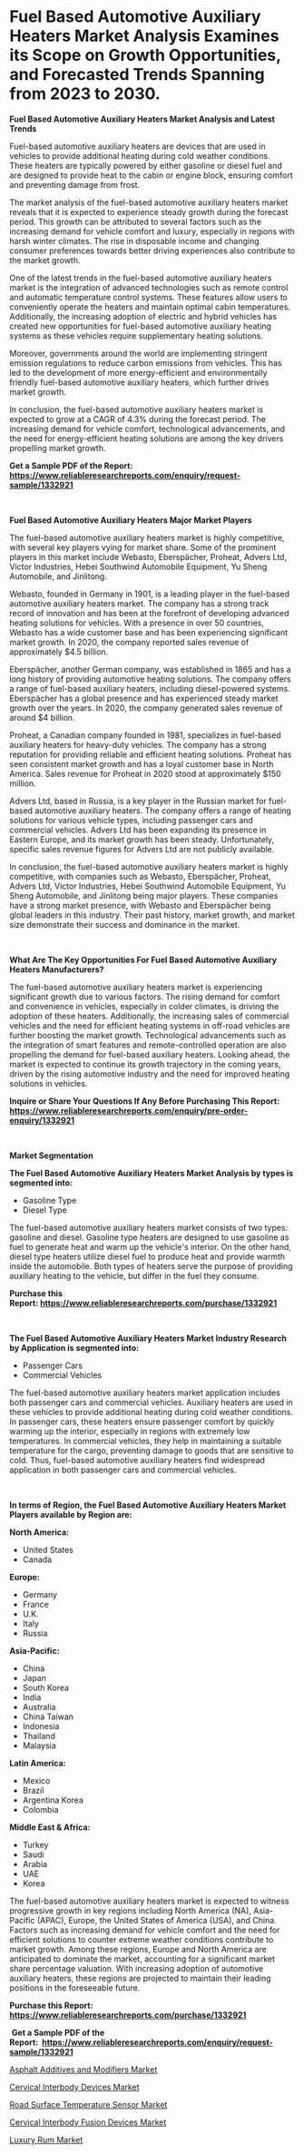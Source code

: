 <p><h1>Fuel Based Automotive Auxiliary Heaters Market Analysis Examines its Scope on Growth Opportunities, and Forecasted Trends Spanning from 2023 to 2030.</h1></p><p><strong>Fuel Based Automotive Auxiliary Heaters Market Analysis and Latest Trends</strong></p>
<p><p>Fuel-based automotive auxiliary heaters are devices that are used in vehicles to provide additional heating during cold weather conditions. These heaters are typically powered by either gasoline or diesel fuel and are designed to provide heat to the cabin or engine block, ensuring comfort and preventing damage from frost.</p><p>The market analysis of the fuel-based automotive auxiliary heaters market reveals that it is expected to experience steady growth during the forecast period. This growth can be attributed to several factors such as the increasing demand for vehicle comfort and luxury, especially in regions with harsh winter climates. The rise in disposable income and changing consumer preferences towards better driving experiences also contribute to the market growth.</p><p>One of the latest trends in the fuel-based automotive auxiliary heaters market is the integration of advanced technologies such as remote control and automatic temperature control systems. These features allow users to conveniently operate the heaters and maintain optimal cabin temperatures. Additionally, the increasing adoption of electric and hybrid vehicles has created new opportunities for fuel-based automotive auxiliary heating systems as these vehicles require supplementary heating solutions.</p><p>Moreover, governments around the world are implementing stringent emission regulations to reduce carbon emissions from vehicles. This has led to the development of more energy-efficient and environmentally friendly fuel-based automotive auxiliary heaters, which further drives market growth.</p><p>In conclusion, the fuel-based automotive auxiliary heaters market is expected to grow at a CAGR of 4.3% during the forecast period. The increasing demand for vehicle comfort, technological advancements, and the need for energy-efficient heating solutions are among the key drivers propelling market growth.</p></p>
<p><strong>Get a Sample PDF of the Report:&nbsp; <a href="https://www.reliableresearchreports.com/enquiry/request-sample/1332921">https://www.reliableresearchreports.com/enquiry/request-sample/1332921</a></strong></p>
<p>&nbsp;</p>
<p><strong>Fuel Based Automotive Auxiliary Heaters Major Market Players</strong></p>
<p><p>The fuel-based automotive auxiliary heaters market is highly competitive, with several key players vying for market share. Some of the prominent players in this market include Webasto, Eberspächer, Proheat, Advers Ltd, Victor Industries, Hebei Southwind Automobile Equipment, Yu Sheng Automobile, and Jinlitong.</p><p>Webasto, founded in Germany in 1901, is a leading player in the fuel-based automotive auxiliary heaters market. The company has a strong track record of innovation and has been at the forefront of developing advanced heating solutions for vehicles. With a presence in over 50 countries, Webasto has a wide customer base and has been experiencing significant market growth. In 2020, the company reported sales revenue of approximately $4.5 billion.</p><p>Eberspächer, another German company, was established in 1865 and has a long history of providing automotive heating solutions. The company offers a range of fuel-based auxiliary heaters, including diesel-powered systems. Eberspächer has a global presence and has experienced steady market growth over the years. In 2020, the company generated sales revenue of around $4 billion.</p><p>Proheat, a Canadian company founded in 1981, specializes in fuel-based auxiliary heaters for heavy-duty vehicles. The company has a strong reputation for providing reliable and efficient heating solutions. Proheat has seen consistent market growth and has a loyal customer base in North America. Sales revenue for Proheat in 2020 stood at approximately $150 million.</p><p>Advers Ltd, based in Russia, is a key player in the Russian market for fuel-based automotive auxiliary heaters. The company offers a range of heating solutions for various vehicle types, including passenger cars and commercial vehicles. Advers Ltd has been expanding its presence in Eastern Europe, and its market growth has been steady. Unfortunately, specific sales revenue figures for Advers Ltd are not publicly available.</p><p>In conclusion, the fuel-based automotive auxiliary heaters market is highly competitive, with companies such as Webasto, Eberspächer, Proheat, Advers Ltd, Victor Industries, Hebei Southwind Automobile Equipment, Yu Sheng Automobile, and Jinlitong being major players. These companies have a strong market presence, with Webasto and Eberspächer being global leaders in this industry. Their past history, market growth, and market size demonstrate their success and dominance in the market.</p></p>
<p>&nbsp;</p>
<p><strong>What Are The Key Opportunities For Fuel Based Automotive Auxiliary Heaters Manufacturers?</strong></p>
<p><p>The fuel-based automotive auxiliary heaters market is experiencing significant growth due to various factors. The rising demand for comfort and convenience in vehicles, especially in colder climates, is driving the adoption of these heaters. Additionally, the increasing sales of commercial vehicles and the need for efficient heating systems in off-road vehicles are further boosting the market growth. Technological advancements such as the integration of smart features and remote-controlled operation are also propelling the demand for fuel-based auxiliary heaters. Looking ahead, the market is expected to continue its growth trajectory in the coming years, driven by the rising automotive industry and the need for improved heating solutions in vehicles.</p></p>
<p><strong>Inquire or Share Your Questions If Any Before Purchasing This Report: <a href="https://www.reliableresearchreports.com/enquiry/pre-order-enquiry/1332921">https://www.reliableresearchreports.com/enquiry/pre-order-enquiry/1332921</a></strong></p>
<p>&nbsp;</p>
<p><strong>Market Segmentation</strong></p>
<p><strong>The Fuel Based Automotive Auxiliary Heaters Market Analysis by types is segmented into:</strong></p>
<p><ul><li>Gasoline Type</li><li>Diesel Type</li></ul></p>
<p><p>The fuel-based automotive auxiliary heaters market consists of two types: gasoline and diesel. Gasoline type heaters are designed to use gasoline as fuel to generate heat and warm up the vehicle's interior. On the other hand, diesel type heaters utilize diesel fuel to produce heat and provide warmth inside the automobile. Both types of heaters serve the purpose of providing auxiliary heating to the vehicle, but differ in the fuel they consume.</p></p>
<p><strong>Purchase this Report:&nbsp;<a href="https://www.reliableresearchreports.com/purchase/1332921">https://www.reliableresearchreports.com/purchase/1332921</a></strong></p>
<p>&nbsp;</p>
<p><strong>The Fuel Based Automotive Auxiliary Heaters Market Industry Research by Application is segmented into:</strong></p>
<p><ul><li>Passenger Cars</li><li>Commercial Vehicles</li></ul></p>
<p><p>The fuel-based automotive auxiliary heaters market application includes both passenger cars and commercial vehicles. Auxiliary heaters are used in these vehicles to provide additional heating during cold weather conditions. In passenger cars, these heaters ensure passenger comfort by quickly warming up the interior, especially in regions with extremely low temperatures. In commercial vehicles, they help in maintaining a suitable temperature for the cargo, preventing damage to goods that are sensitive to cold. Thus, fuel-based automotive auxiliary heaters find widespread application in both passenger cars and commercial vehicles.</p></p>
<p>&nbsp;</p>
<p><strong>In terms of Region, the Fuel Based Automotive Auxiliary Heaters Market Players available by Region are:</strong></p>
<p>
    <p> <strong> North America: </strong>
        <ul>
            <li>United States</li>
            <li>Canada</li>
        </ul>
        </p> 
    <p> <strong> Europe: </strong>
        <ul>
            <li>Germany</li>
            <li>France</li>
            <li>U.K.</li>
            <li>Italy</li>
            <li>Russia</li>
        </ul>
        </p> 
    <p> <strong> Asia-Pacific: </strong>
        <ul>
            <li>China</li>
            <li>Japan</li>
            <li>South Korea</li>
            <li>India</li>
            <li>Australia</li>
            <li>China Taiwan</li>
            <li>Indonesia</li>
            <li>Thailand</li>
            <li>Malaysia</li>
        </ul>
        </p> 
    <p> <strong> Latin America: </strong>
        <ul>
            <li>Mexico</li>
            <li>Brazil</li>
            <li>Argentina Korea</li>
            <li>Colombia</li>
        </ul>
        </p> 
    <p> <strong> Middle East & Africa: </strong>
        <ul>
            <li>Turkey</li>
            <li>Saudi</li>
            <li>Arabia</li>
            <li>UAE</li>
            <li>Korea</li>
        </ul>
    </p>
    </p>
<p><p>The fuel-based automotive auxiliary heaters market is expected to witness progressive growth in key regions including North America (NA), Asia-Pacific (APAC), Europe, the United States of America (USA), and China. Factors such as increasing demand for vehicle comfort and the need for efficient solutions to counter extreme weather conditions contribute to market growth. Among these regions, Europe and North America are anticipated to dominate the market, accounting for a significant market share percentage valuation. With increasing adoption of automotive auxiliary heaters, these regions are projected to maintain their leading positions in the foreseeable future.</p></p>
<p><strong>Purchase this Report: <a href="https://www.reliableresearchreports.com/purchase/1332921">https://www.reliableresearchreports.com/purchase/1332921</a></strong></p>
<p>&nbsp;<strong>Get a Sample PDF of the Report:&nbsp;&nbsp;<a href="https://www.reliableresearchreports.com/enquiry/request-sample/1332921">https://www.reliableresearchreports.com/enquiry/request-sample/1332921</a></strong></p>
<p><strong></strong></p>
<p><p><a href="https://www.linkedin.com/pulse/asphalt-additives-modifiers-market-research-report-unlocks/">Asphalt Additives and Modifiers Market</a></p><p><a href="https://www.linkedin.com/pulse/cervical-interbody-devices-market-research-report-unlocks/">Cervical Interbody Devices Market</a></p><p><a href="https://medium.com/@catherinemartinez15/road-surface-temperature-sensor-market-size-growth-forecast-2023-2030-6ffd560f497b">Road Surface Temperature Sensor Market</a></p><p><a href="https://www.linkedin.com/pulse/cervical-interbody-fusion-devices-market-research-report/">Cervical Interbody Fusion Devices Market</a></p><p><a href="https://medium.com/@waltercruz6g/luxury-rum-market-size-growth-forecast-2023-2030-096fc3523b17">Luxury Rum Market</a></p></p>